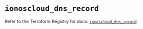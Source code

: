 # `ionoscloud_dns_record`

Refer to the Terraform Registry for docs: [`ionoscloud_dns_record`](https://registry.terraform.io/providers/ionos-cloud/ionoscloud/6.6.9/docs/resources/dns_record).
